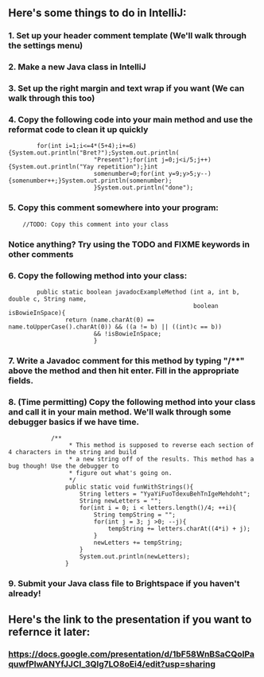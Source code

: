 ##  Here's some things to do in IntelliJ:

### 1.  Set up your header comment template (We'll walk through the settings menu)

### 2.  Make a new Java class in IntelliJ

### 3.  Set up the right margin and text wrap if you want (We can walk through this too)

### 4.  Copy the following code into your main method and use the reformat code to clean it up quickly

            for(int i=1;i<=4*(5+4);i+=6){System.out.println("Bret?");System.out.println(
                            "Present");for(int j=0;j<i/5;j++){System.out.println("Yay repetition");}int
                            somenumber=0;for(int y=9;y>5;y--){somenumber++;}System.out.println(somenumber);
                            }System.out.println("done");

### 5.  Copy this comment somewhere into your program:

        //TODO: Copy this comment into your class

### Notice anything? Try using the TODO and FIXME keywords in other comments

### 6.  Copy the following method into your class:


            public static boolean javadocExampleMethod (int a, int b, double c, String name,
                                                        boolean isBowieInSpace){
                    return (name.charAt(0) == name.toUpperCase().charAt(0)) && ((a != b) || ((int)c == b))
                            && !isBowieInSpace;
                            }

### 7.  Write a Javadoc comment for this method by typing "/**" above the method and then hit enter. Fill in the appropriate fields.

### 8.  (Time permitting) Copy the following method into your class and call it in your main method. We'll walk through some debugger basics if we have time.


                /**
                     * This method is supposed to reverse each section of 4 characters in the string and build
                     * a new string off of the results. This method has a bug though! Use the debugger to
                     * figure out what's going on.
                     */
                    public static void funWithStrings(){
                        String letters = "YyaYiFuoTdexuBehTnIgeMehdoht";
                        String newLetters = "";
                        for(int i = 0; i < letters.length()/4; ++i){
                            String tempString = "";
                            for(int j = 3; j >0; --j){
                                tempString += letters.charAt((4*i) + j);
                            }
                            newLetters += tempString;
                        }
                        System.out.println(newLetters);
                    }

### 9.  Submit your Java class file to Brightspace if you haven't already!

## Here's the link to the presentation if you want to refernce it later:

### https://docs.google.com/presentation/d/1bF58WnBSaCQoIPaquwfPIwANYfJJCI_3Qlg7LO8oEi4/edit?usp=sharing
